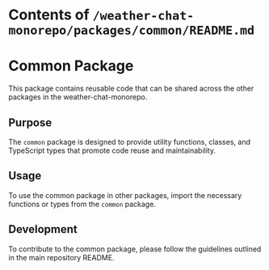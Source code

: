 # Contents of `/weather-chat-monorepo/packages/common/README.md`

# Common Package

This package contains reusable code that can be shared across the other packages in the weather-chat-monorepo.

## Purpose

The `common` package is designed to provide utility functions, classes, and TypeScript types that promote code reuse and maintainability.

## Usage

To use the common package in other packages, import the necessary functions or types from the `common` package.

## Development

To contribute to the common package, please follow the guidelines outlined in the main repository README.